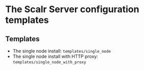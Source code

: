# The Scalr Server configuration templates

## Templates

- The single node install: `templates/single_node`
- The single node install with HTTP proxy: `templates/single_node_with_proxy`
